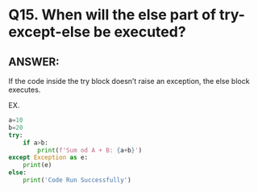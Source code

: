 # Q15. When will the else part of try-except-else be executed?

## ANSWER:

If the code inside the try block doesn’t raise an exception, the else block executes.

EX.

```python
a=10
b=20
try:
    if a>b:
        print(f'Sum od A + B: {a+b}')
except Exception as e:
    print(e)
else:
    print('Code Run Successfully')
```
